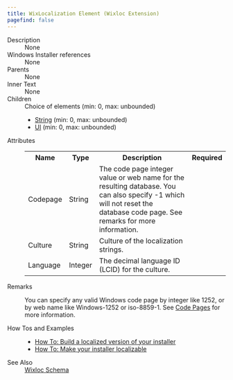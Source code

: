 ```yaml
---
title: WixLocalization Element (Wixloc Extension)
pagefind: false
---
```

<dl>
  <dt>Description</dt>
  <dd>None</dd>
  <dt>Windows Installer references</dt>
  <dd>None</dd>
  <dt>Parents</dt>
  <dd>None</dd>
  <dt>Inner Text</dt>
  <dd>None</dd>
  <dt>Children</dt>
  <dd>Choice of elements (min: 0, max: unbounded)<ul><li><a href="../string" class="extension">String</a> (min: 0, max: unbounded)</li><li><a href="../ui" class="extension">UI</a> (min: 0, max: unbounded)</li></ul></dd>
  <dt>Attributes</dt>
  <dd>
    <table cellspacing="0" cellpadding="0" class="schema">
      <tr>
        <th width="15%">Name</th>
        <th width="15%">Type</th>
        <th width="65%">Description</th>
        <th width="15%">Required</th>
      </tr>
      <tr>
        <td>Codepage</td>
        <td>String</td>
        <td>The code page integer value or web name for the resulting database. You can also specify -1 which will not reset the database code page. See remarks for more information.</td>
        <td>&nbsp;</td>
      </tr>
      <tr>
        <td>Culture</td>
        <td>String</td>
        <td>Culture of the localization strings.</td>
        <td>&nbsp;</td>
      </tr>
      <tr>
        <td>Language</td>
        <td>Integer</td>
        <td>The decimal language ID (LCID) for the culture.</td>
        <td>&nbsp;</td>
      </tr>
    </table>
  </dd>
  <dt>Remarks</dt>
  <dd><p>You can specify any valid Windows code page by integer like 1252, or by web name like Windows-1252 or iso-8859-1. See <a href="../../../overview/codepage">Code Pages</a> for more information.</p></dd>
  <dt>How Tos and Examples</dt>
  <dd>
    <ul>
      <li>
        <a href="../../../howtos/ui_and_localization/build_a_localized_version">How To: Build a localized version of your installer</a>
      </li>
      <li>
        <a href="../../../howtos/ui_and_localization/make_installer_localizable">How To: Make your installer localizable</a>
      </li>
    </ul>
  </dd>
  <dt>See Also</dt>
  <dd>
    <a href="../">Wixloc Schema</a>
  </dd>
</dl>
